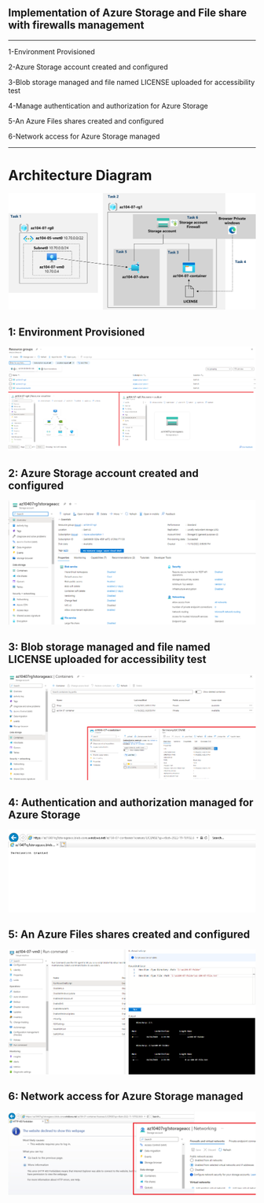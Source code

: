 ## Implementation of Azure Storage and File share with firewalls management
---

1-Environment Provisioned

2-Azure Storage account created and configured

3-Blob storage managed and file named LICENSE uploaded for accessibility test

4-Manage authentication and authorization for Azure Storage

5-An Azure Files shares created and configured

6-Network access for Azure Storage managed


---

# Architecture Diagram

![Alt text](ArchitectureDiagram.png?raw=true "Architecture Diagram")



## 1: Environment Provisioned
![Alt text](Environment.png?raw=true "Environment")

## 2: Azure Storage account created and configured
![Alt text](StorageAccount.png?raw=true "StorageAccount")

## 3: Blob storage managed and file named LICENSE uploaded for accessibility test
![Alt text](BlobContainer.png?raw=true "BlobContainer")

## 4: Authentication and authorization managed for Azure Storage
![Alt text](Authentication.png?raw=true "Authentication")

## 5: An Azure Files shares created and configured
![Alt text](FilesShare.png?raw=true "File Share")

## 6: Network access for Azure Storage managed
![Alt text](Firewall.png?raw=true "Firewall")


